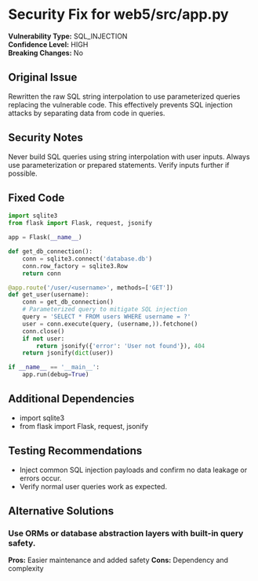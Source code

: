 # Security Fix for web5/src/app.py

**Vulnerability Type:** SQL_INJECTION  
**Confidence Level:** HIGH  
**Breaking Changes:** No

## Original Issue
Rewritten the raw SQL string interpolation to use parameterized queries replacing the vulnerable code. This effectively prevents SQL injection attacks by separating data from code in queries.

## Security Notes
Never build SQL queries using string interpolation with user inputs. Always use parameterization or prepared statements. Verify inputs further if possible.

## Fixed Code
```py
import sqlite3
from flask import Flask, request, jsonify

app = Flask(__name__)

def get_db_connection():
    conn = sqlite3.connect('database.db')
    conn.row_factory = sqlite3.Row
    return conn

@app.route('/user/<username>', methods=['GET'])
def get_user(username):
    conn = get_db_connection()
    # Parameterized query to mitigate SQL injection
    query = 'SELECT * FROM users WHERE username = ?'
    user = conn.execute(query, (username,)).fetchone()
    conn.close()
    if not user:
        return jsonify({'error': 'User not found'}), 404
    return jsonify(dict(user))

if __name__ == '__main__':
    app.run(debug=True)

```

## Additional Dependencies
- import sqlite3
- from flask import Flask, request, jsonify

## Testing Recommendations
- Inject common SQL injection payloads and confirm no data leakage or errors occur.
- Verify normal user queries work as expected.

## Alternative Solutions

### Use ORMs or database abstraction layers with built-in query safety.
**Pros:** Easier maintenance and added safety
**Cons:** Dependency and complexity

